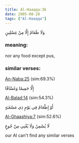 ```yaml
---
title: Al-Haaqqa:36
date: 2005-08-28
tags: ["Al-Haaqqa"]
---
```

وَلَا طَعَامٌ إِلَّا مِنْ غِسْلِينٍ
### meaning: 
nor any food except pus,
### similar verses: 

[An-Naba:25](/78/25) (sim:69.3%)

إِلَّا حَمِيمًا وَغَسَّاقًا

[Al-Balad:14](/90/14) (sim:54.3%)

أَوْ إِطْعَامٌ فِي يَوْمٍ ذِي مَسْغَبَةٍ

[Al-Ghaashiya:7](/88/7) (sim:52.6%)

لَا يُسْمِنُ وَلَا يُغْنِي مِنْ جُوعٍ

our AI can't find any similar verses

